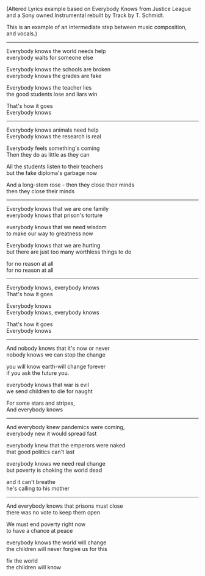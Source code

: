 (Altered Lyrics example based on Everybody Knows from Justice League\
and a Sony owned Instrumental rebuilt by Track by T. Schmidt.

This is an example of an intermediate step between music composition,\
and vocals.)

---

Everybody knows the world needs help\
everybody waits for someone else

Everybody knows the schools are broken\
everybody knows the grades are fake

Everybody knows the teacher lies\
the good students lose and liars win

That's how it goes\
Everybody knows

---

Everybody knows animals need help\
Everybody knows the research is real

Everybody feels something's coming\
Then they do as little as they can

All the students listen to their teachers\
but the fake diploma's garbage now

And a long-stem rose - then they close their minds\
then they close their minds

---

Everybody knows that we are one family\
everybody knows that prison's torture

everybody knows that we need wisdom\
to make our way to greatness now

Everybody knows that we are hurting\
but there are just too many worthless things to do

for no reason at all\
for no reason at all

---

Everybody knows, everybody knows\
That's how it goes

Everybody knows\
Everybody knows, everybody knows

That's how it goes\
Everybody knows

---

And nobody knows that it's now or never\
nobody knows we can stop the change

you will know earth-will change forever\
if you ask the future you.

everybody knows that war is evil\
we send children to die for naught

For some stars and stripes,\
And everybody knows

---

And everybody knew pandemics were coming,\
everybody new it would spread fast

everybody knew that the emperors were naked\
that good politics can't last

everybody knows we need real change\
but poverty is choking the world dead

and it can't breathe\
he's calling to his mother

---

And everybody knows that prisons must close\
there was no vote to keep them open

We must end poverty right now\
to have a chance at peace

everybody knows the world will change\
the children will never forgive us for this

fix the world\
the children will know
